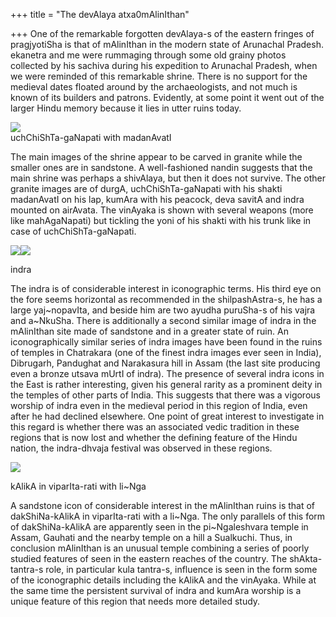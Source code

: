+++
title = "The devAlaya atxa0mAlinIthan"

+++
One of the remarkable forgotten devAlaya-s of the eastern fringes of
pragjyotiSha is that of mAlinIthan in the modern state of Arunachal
Pradesh. ekanetra and me were rummaging through some old grainy photos
collected by his sachiva during his expedition to Arunachal Pradesh,
when we were reminded of this remarkable shrine. There is no support for
the medieval dates floated around by the archaeologists, and not much is
known of its builders and patrons. Evidently, at some point it went out
of the larger Hindu memory because it lies in utter ruins today.

[![](https://i1.wp.com/bp1.blogger.com/_ZhvcTTaaD_4/RkgB149MdVI/AAAAAAAAAJM/5D_L2Ut9YMQ/s320/mahagaNapati.jpg)](http://bp1.blogger.com/_ZhvcTTaaD_4/RkgB149MdVI/AAAAAAAAAJM/5D_L2Ut9YMQ/s1600-h/mahagaNapati.jpg)  
uchChiShTa-gaNapati with madanAvatI

The main images of the shrine appear to be carved in granite while the
smaller ones are in sandstone. A well-fashioned nandin suggests that the
main shrine was perhaps a shivAlaya, but then it does not survive. The
other granite images are of durgA, uchChiShTa-gaNapati with his shakti
madanAvatI on his lap, kumAra with his peacock, deva savitA and indra
mounted on airAvata. The vinAyaka is shown with several weapons (more
like mahAgaNapati) but tickling the yoni of his shakti with his trunk
like in case of uchChiShTa-gaNapati.

[![](https://i2.wp.com/bp3.blogger.com/_ZhvcTTaaD_4/RkgB1Y9MdSI/AAAAAAAAAI0/G8YmpGvj57w/s320/indra_malinithan1.jpg)](http://bp3.blogger.com/_ZhvcTTaaD_4/RkgB1Y9MdSI/AAAAAAAAAI0/G8YmpGvj57w/s1600-h/indra_malinithan1.jpg)[![](https://i0.wp.com/bp0.blogger.com/_ZhvcTTaaD_4/RkgB1o9MdTI/AAAAAAAAAI8/kigeqqlYYws/s320/indra_malinithan2.jpg)](http://bp0.blogger.com/_ZhvcTTaaD_4/RkgB1o9MdTI/AAAAAAAAAI8/kigeqqlYYws/s1600-h/indra_malinithan2.jpg)

indra 

The indra is of considerable interest in iconographic terms. His third
eye on the fore seems horizontal as recommended in the shilpashAstra-s,
he has a large yaj\~nopavIta, and beside him are two ayudha puruSha-s of
his vajra and a\~NkuSha. There is additionally a second similar image of
indra in the mAlinIthan site made of sandstone and in a greater state of
ruin. An iconographically similar series of indra images have been found
in the ruins of temples in Chatrakara (one of the finest indra images
ever seen in India), Dibrugarh, Pandughat and Narakasura hill in Assam
(the last site producing even a bronze utsava mUrtI of indra). The
presence of several indra icons in the East is rather interesting, given
his general rarity as a prominent deity in the temples of other parts of
India. This suggests that there was a vigorous worship of indra even in
the medieval period in this region of India, even after he had declined
elsewhere. One point of great interest to investigate in this regard is
whether there was an associated vedic tradition in these regions that is
now lost and whether the defining feature of the Hindu nation, the
indra-dhvaja festival was observed in these regions.

[![](https://i0.wp.com/bp0.blogger.com/_ZhvcTTaaD_4/RkgB1o9MdUI/AAAAAAAAAJE/LdHr1YEafYg/s320/viparIta_ratI.jpg)](http://bp0.blogger.com/_ZhvcTTaaD_4/RkgB1o9MdUI/AAAAAAAAAJE/LdHr1YEafYg/s1600-h/viparIta_ratI.jpg)

kAlikA in viparIta-rati with li\~Nga 

A sandstone icon of considerable interest in the mAlinIthan ruins is
that of dakShiNa-kAlikA in viparIta-rati with a li\~Nga. The only
parallels of this form of dakShiNa-kAlikA are apparently seen in the
pi\~Ngaleshvara temple in Assam, Gauhati and the nearby temple on a hill
a Sualkuchi. Thus, in conclusion mAlinIthan is an unusual temple
combining a series of poorly studied features of seen in the eastern
reaches of the country. The shAkta-tantra-s role, in particular kula
tantra-s, influence is seen in the form some of the iconographic details
including the kAlikA and the vinAyaka. While at the same time the
persistent survival of indra and kumAra worship is a unique feature of
this region that needs more detailed study.
